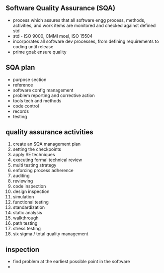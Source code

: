 ## Software Quality Assurance (SQA)
- process which assures that all software engg process, methods, activities, and work items are monitored and checked against defined std
- std - ISO 9000, CMMI moel, ISO 15504
- incorporates all software dev processes, from defining requirements to coding until release
- prime goal: ensure quality

## SQA plan
- purpose section
- reference
- software config management
- problem reporting and corrective action
- tools tech and methods
- code control
- records
- testing

## quality assurance activities
1. create an SQA management plan
2. setting the checkpoints
3. apply SE techniques
4. executing formal technical review
5. multi testing strategy
6. enforcing process adherence
7. auditing
8. reviewing
9. code inspection
10. design inspection
11. simulation
12. functional testing
13. standardization
14. static analysis
15. walkthrough
16. path testing
17. stress testing
18. six sigma / total quality management

## inspection
- find problem at the earliest possible point in the software
- 